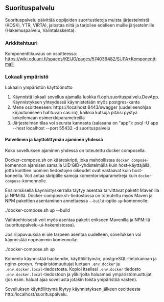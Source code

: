 ## Suorituspalvelu

Suorituspalvelu päivittää oppijoiden suoritustietoja muista järjestelmistä (KOSKI, YTR, VIRTA), jalostaa niitä ja
tarjoilee edelleen muille järjestelmille (Hakemuspalvelu, Valintalaskenta).

### Arkkitehtuuri

Komponenttikuvaus on osoitteessa: https://wiki.eduuni.fi/spaces/KEIJO/pages/574036482/SUPA+Komponenttimalli

### Lokaali ympäristö

Lokaalin ympäristön käyttöönotto

1. Käynnistä lokaali sovellus ajamalla luokka fi.oph.suorituspalvelu.DevApp. Käynnistyksen
   yhteydessä käynnistetään myös postgres-kanta
2. Mene osoitteeseen: https://localhost:8443/swagger (uudelleenohjaa kirjautumiseen hahtuvan cas:iin), kaikkia kutsuja
   pitäisi pystyä kokeilemaan esimerkkiparametreilla
3. Järjestelmän tilaa voi seurata kannasta (salasana on "app"): psql -U app --host localhost --port 55432 -d suorituspalvelu

#### Palvelimen ja käyttölittymän ajaminen yhdessä

Koko sovelluksen ajaminen yhdessä on toteutettu docker composella.

Docker-compose.sh on kääreskripti, joka mahdollistaa `docker compose`-komennon ajamisen samalla UID:GID-yhdistelmällä kuin host-käyttäjällä, jotta konttien luomien tiedostojen oikeudet ovat vastaavat kuin host-koneella. Voit antaa skriptille samoja komentoriviparametreja kuin `docker compose`-komennolle. 

Ensimmäisellä käynnistyskerralla täytyy asentaa tarvittavat paketit Mavenilla ja NPM:llä. Docker-compose.sh-tiedostossa on toteutettu myös Maven ja NPM pakettien asentaminen annettaessa `--build`-optio `up`-komennolle:

./docker-compose.sh up --build

Vaihtoehtoisesti voit myös asentaa paketit erikseen Mavenilla ja NPM:llä (suorituspalvelu-ui-hakemistossa). 

Jos riippuvuuksia ei ole tarpeen asentaa uudelleen, sovelluksen voi käynnistää nopeammin komennolla:

./docker-compose.sh up

Komento käynnistää backendin, käyttöliittymän, postgreSQL-tietokannan ja nginx-proxyn. Ympäristömuuttujat luetaan `.env.docker` ja `.env.docker.local`-tiedostosta. Kopioi itsellesi `.env.docker` tiedosto `.env.docker.local`-tiedostoon ja ylikirjoita haluamasi ympäristömuuttujat (jos esim. haluat ajaa sovellusta jotakin toista ympäristöä vasten).

Sovelluksen käyttöliittymä löytyy käynnistyksen jälkeen osoitteesta http:/localhost/suorituspalvelu. 